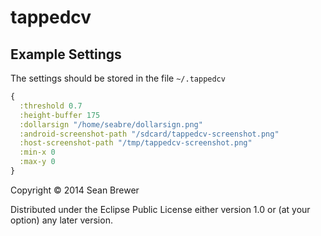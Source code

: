 # tappedcv

## Example Settings

The settings should be stored in the file `~/.tappedcv`

```clojure
{
  :threshold 0.7
  :height-buffer 175
  :dollarsign "/home/seabre/dollarsign.png"
  :android-screenshot-path "/sdcard/tappedcv-screenshot.png"
  :host-screenshot-path "/tmp/tappedcv-screenshot.png"
  :min-x 0
  :max-y 0
}
```


Copyright © 2014 Sean Brewer

Distributed under the Eclipse Public License either version 1.0 or (at
your option) any later version.

